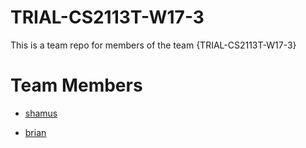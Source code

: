 # TRIAL-CS2113T-W17-3
This is a team repo for members of the team {TRIAL-CS2113T-W17-3}

# Team Members

* [shamus](members/shamus.md)

* [brian](members/brian.md)
